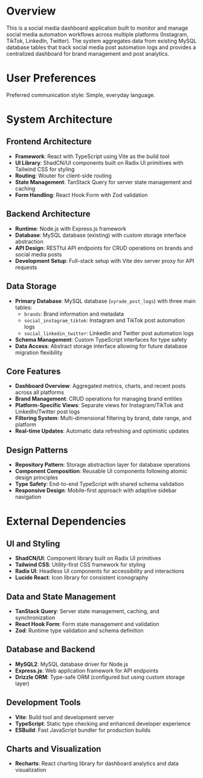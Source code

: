 # Overview

This is a social media dashboard application built to monitor and manage social media automation workflows across multiple platforms (Instagram, TikTok, LinkedIn, Twitter). The system aggregates data from existing MySQL database tables that track social media post automation logs and provides a centralized dashboard for brand management and post analytics.

# User Preferences

Preferred communication style: Simple, everyday language.

# System Architecture

## Frontend Architecture
- **Framework**: React with TypeScript using Vite as the build tool
- **UI Library**: ShadCN/UI components built on Radix UI primitives with Tailwind CSS for styling
- **Routing**: Wouter for client-side routing
- **State Management**: TanStack Query for server state management and caching
- **Form Handling**: React Hook Form with Zod validation

## Backend Architecture
- **Runtime**: Node.js with Express.js framework
- **Database**: MySQL database (existing) with custom storage interface abstraction
- **API Design**: RESTful API endpoints for CRUD operations on brands and social media posts
- **Development Setup**: Full-stack setup with Vite dev server proxy for API requests

## Data Storage
- **Primary Database**: MySQL database (`vyrade_post_logs`) with three main tables:
  - `brands`: Brand information and metadata
  - `social_instagram_tiktok`: Instagram and TikTok post automation logs
  - `social_linkedin_twitter`: LinkedIn and Twitter post automation logs
- **Schema Management**: Custom TypeScript interfaces for type safety
- **Data Access**: Abstract storage interface allowing for future database migration flexibility

## Core Features
- **Dashboard Overview**: Aggregated metrics, charts, and recent posts across all platforms
- **Brand Management**: CRUD operations for managing brand entities
- **Platform-Specific Views**: Separate views for Instagram/TikTok and LinkedIn/Twitter post logs
- **Filtering System**: Multi-dimensional filtering by brand, date range, and platform
- **Real-time Updates**: Automatic data refreshing and optimistic updates

## Design Patterns
- **Repository Pattern**: Storage abstraction layer for database operations
- **Component Composition**: Reusable UI components following atomic design principles
- **Type Safety**: End-to-end TypeScript with shared schema validation
- **Responsive Design**: Mobile-first approach with adaptive sidebar navigation

# External Dependencies

## UI and Styling
- **ShadCN/UI**: Component library built on Radix UI primitives
- **Tailwind CSS**: Utility-first CSS framework for styling
- **Radix UI**: Headless UI components for accessibility and interactions
- **Lucide React**: Icon library for consistent iconography

## Data and State Management
- **TanStack Query**: Server state management, caching, and synchronization
- **React Hook Form**: Form state management and validation
- **Zod**: Runtime type validation and schema definition

## Database and Backend
- **MySQL2**: MySQL database driver for Node.js
- **Express.js**: Web application framework for API endpoints
- **Drizzle ORM**: Type-safe ORM (configured but using custom storage layer)

## Development Tools
- **Vite**: Build tool and development server
- **TypeScript**: Static type checking and enhanced developer experience
- **ESBuild**: Fast JavaScript bundler for production builds

## Charts and Visualization
- **Recharts**: React charting library for dashboard analytics and data visualization